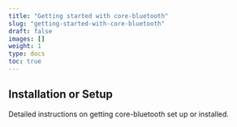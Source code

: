 ```yaml
---
title: "Getting started with core-bluetooth"
slug: "getting-started-with-core-bluetooth"
draft: false
images: []
weight: 1
type: docs
toc: true
---
```


## Installation or Setup
Detailed instructions on getting core-bluetooth set up or installed.


